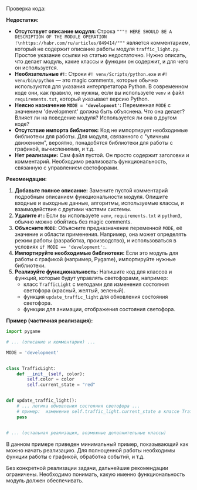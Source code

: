 Проверка кода:

**Недостатки:**

* **Отсутствует описание модуля:**  Строка `"""! HERE SHOULD BE A DESCRIPTION OF THE MODULE OPERATION !\nhttps://habr.com/ru/articles/849414/"""`  является комментарием, который  не содержит описание работы модуля `traffic_light.py`.  Простое указание ссылки на статью недостаточно.  Нужно описать, что делает модуль, какие классы и функции он содержит, и для чего он используется.
* **Необязательные `#!`:**  Строки `#! venv/Scripts/python.exe` и `#! venv/bin/python` — это  magic comments, которые обычно используются для указания интерпретатора Python.  В современном коде они, как правило, не нужны, если вы используете `venv` и файл `requirements.txt`, который указывает версию Python.
* **Неясно назначение `MODE = 'development'`:**  Переменная `MODE` с значением 'development' должна быть объяснена.  Что она делает?  Влияет ли на поведение модуля?  Используется ли она в другом коде?
* **Отсутствие импорта библиотек:**  Код не импортирует необходимые библиотеки для работы.  Для модуля, связанного с "уличным движением", вероятно, понадобятся библиотеки для работы с графикой, вычислениями, и т.д.
* **Нет реализации:**  Сам файл пустой.  Он просто содержит заголовки и комментарий.  Необходимо реализовать функциональность, связанную с управлением светофорами.

**Рекомендации:**

1. **Добавьте полное описание:**  Замените пустой комментарий подробным описанием функциональности модуля. Опишите входные и выходные данные, алгоритмы, используемые классы, и взаимодействие с другими частями системы.
2. **Удалите `#!`:**  Если вы используете `venv`, `requirements.txt` и `python3`, обычно можно обойтись без magic comments.
3. **Объясните `MODE`:**  Объясните предназначение переменной `MODE`, её значение и области применения.  Например, она может определять режим работы (разработка, производство), и использоваться в условиях `if MODE == 'development':`.
4. **Импортируйте необходимые библиотеки:**  Если это модуль для работы с графикой (например, Pygame), импортируйте нужные библиотеки.
5. **Реализуйте функциональность:**  Напишите код для классов и функций, которые будут управлять светофорами, например:
   - класс `TrafficLight` с методами для изменения состояния светофора (красный, желтый, зеленый).
   - функция `update_traffic_light` для обновления состояния светофора.
   - функции для анимации, отображения состояния светофора.

**Пример (частичная реализация):**

```python
import pygame

# ... (описание и комментарии) ...

MODE = 'development'


class TrafficLight:
    def __init__(self, color):
        self.color = color
        self.current_state = "red"


def update_traffic_light():
    # ... логика обновления состояния светофора ...
    # пример:  изменение self.traffic_light.current_state в классе TrafficLight
    pass


# ... (остальная реализация, возможные дополнительные классы)
```

В данном примере приведен минимальный пример, показывающий как можно начать реализацию.  Для полноценной работы необходимы функции работы с графикой, обработка событий, и т.д.


Без конкретной реализации задачи, дальнейшие рекомендации ограничены.  Необходимо понимать, какую именно функциональность модуль должен обеспечивать.

